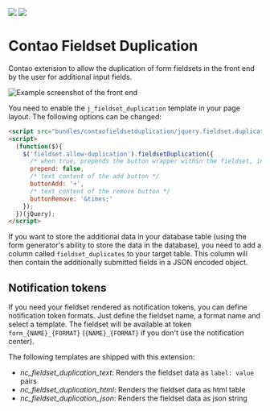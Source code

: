 [![](https://img.shields.io/packagist/v/inspiredminds/contao-fieldset-duplication.svg)](https://packagist.org/packages/inspiredminds/contao-fieldset-duplication)
[![](https://img.shields.io/packagist/dt/inspiredminds/contao-fieldset-duplication.svg)](https://packagist.org/packages/inspiredminds/contao-fieldset-duplication)

Contao Fieldset Duplication
===================

Contao extension to allow the duplication of form fieldsets in the front end by 
the user for additional input fields.

![Example screenshot of the front end](https://raw.githubusercontent.com/inspiredminds/contao-fieldset-duplication/master/example.png)

You need to enable the `j_fieldset_duplication` template in your page layout. 
The following options can be changed:
```html
<script src="bundles/contaofieldsetduplication/jquery.fieldset.duplication.min.js"></script>
<script>
  (function($){
    $('fieldset.allow-duplication').fieldsetDuplication({
      /* when true, prepends the button wrapper within the fieldset, instead of appending */
      prepend: false,
      /* text content of the add button */
      buttonAdd: '+',
      /* text content of the remove button */
      buttonRemove: '&times;'
    });
  })(jQuery);
</script>
```
If you want to store the additional data in your database table (using the form 
generator's ability to store the data in the database), you need to add a column 
called `fieldset_duplicates` to your target table. This column will then contain 
the additionally submitted fields in a JSON encoded object.

Notification tokens
-------------------

If you need your fieldset rendered as notification tokens, you can define notification token formats. Just define the fieldset name, a format name and select a template. The fieldset will be available at token `form_{NAME}_{FORMAT}` (`{NAME}_{FORMAT}` if you don't use the notification center).

The following templates are shipped with this extension:

* *nc_fieldset_duplication_text*: Renders the fieldset data as `label: value` pairs
* *nc_fieldset_duplication_html*: Renders the fieldset data as html table
* *nc_fieldset_duplication_json*: Renders the fieldset data as json string
